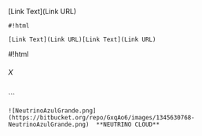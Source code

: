 [Link Text](Link URL)
```
#!html

[Link Text](Link URL)[Link Text](Link URL)
```
#!html

<h6>X</h6>
```

```
![NeutrinoAzulGrande.png](https://bitbucket.org/repo/GxqAo6/images/1345630768-NeutrinoAzulGrande.png)  **NEUTRINO CLOUD**